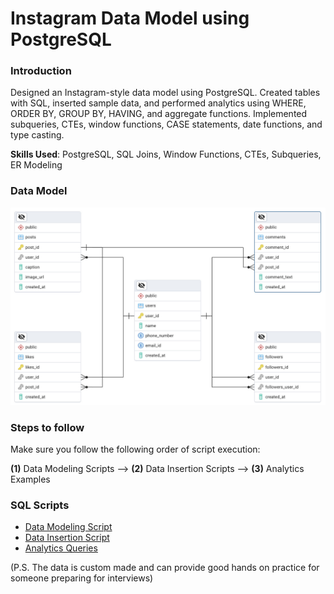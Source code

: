 # Instagram Data Model using PostgreSQL


### Introduction
Designed an Instagram-style data model using PostgreSQL. Created tables with SQL, inserted sample data, and performed analytics using WHERE, ORDER BY, GROUP BY, HAVING, and aggregate functions. Implemented subqueries, CTEs, window functions, CASE statements, date functions, and type casting.

**Skills Used**: PostgreSQL, SQL Joins, Window Functions, CTEs, Subqueries, ER Modeling

### Data Model
![Data Model Diagram](https://github.com/sarthaksangwan-lab/Instagram-Data-Model-using-PostgreSQL/blob/main/ER%20diagram.jpg)

### Steps to follow
Make sure you follow the following order of script execution:

**(1)** Data Modeling Scripts --> **(2)** Data Insertion Scripts --> **(3)** Analytics Examples

### SQL Scripts

- [Data Modeling Script](https://github.com/sarthaksangwan-lab/Instagram-Data-Model-using-PostgreSQL/blob/main/Data%20Modeling%20Scripts.sql)
- [Data Insertion Script](https://github.com/sarthaksangwan-lab/Instagram-Data-Model-using-PostgreSQL/blob/main/Data%20insertion%20scripts.sql)
- [Analytics Queries](https://github.com/sarthaksangwan-lab/Instagram-Data-Model-using-PostgreSQL/blob/main/Analytics%20Examples.sql)

(P.S. The data is custom made and can provide good hands on practice for someone preparing for interviews)
